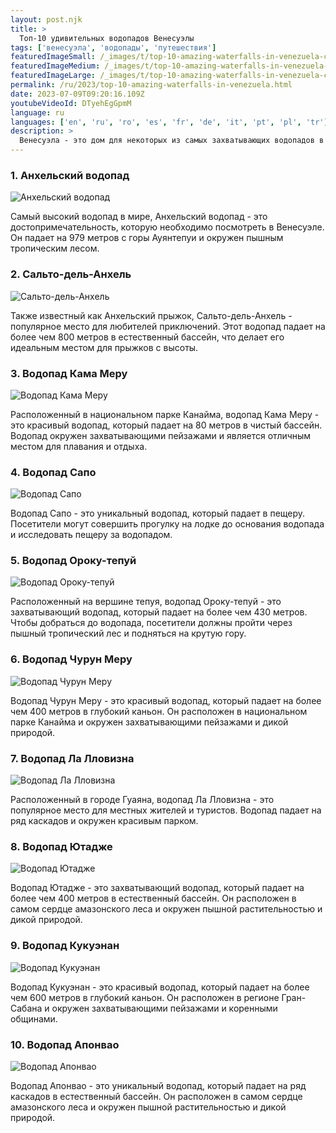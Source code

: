 ```yaml
---
layout: post.njk
title: >
  Топ-10 удивительных водопадов Венесуэлы
tags: ['венесуэла', 'водопады', 'путешествия']
featuredImageSmall: /_images/t/top-10-amazing-waterfalls-in-venezuela-cover-ru-small.webp
featuredImageMedium: /_images/t/top-10-amazing-waterfalls-in-venezuela-cover-ru-medium.webp
featuredImageLarge: /_images/t/top-10-amazing-waterfalls-in-venezuela-cover-ru-large.webp
permalink: /ru/2023/top-10-amazing-waterfalls-in-venezuela.html
date: 2023-07-09T09:20:16.109Z
youtubeVideoId: DTyehEgGpmM
language: ru
languages: ['en', 'ru', 'ro', 'es', 'fr', 'de', 'it', 'pt', 'pl', 'tr']
description: >
  Венесуэла - это дом для некоторых из самых захватывающих водопадов в мире. От самого высокого водопада до самого длинного непрерывного падения, вот топ-10 удивительных водопадов Венесуэлы, которые стоит посетить.
---
```


### 1. Анхельский водопад

![Анхельский водопад](/_images/c/c2c822ec04d621b09a6f5da051b88acd-medium.webp)

Самый высокий водопад в мире, Анхельский водопад - это достопримечательность, которую необходимо посмотреть в Венесуэле. Он падает на 979 метров с горы Ауянтепуи и окружен пышным тропическим лесом.

### 2. Сальто-дель-Анхель

![Сальто-дель-Анхель](/_images/0/07cc360926fd25ae2d2bdbf2707dcc95-medium.webp)

Также известный как Анхельский прыжок, Сальто-дель-Анхель - популярное место для любителей приключений. Этот водопад падает на более чем 800 метров в естественный бассейн, что делает его идеальным местом для прыжков с высоты.

### 3. Водопад Кама Меру

![Водопад Кама Меру](/_images/6/6c73bcea4d6357e077378c2336042461-medium.webp)

Расположенный в национальном парке Канайма, водопад Кама Меру - это красивый водопад, который падает на 80 метров в чистый бассейн. Водопад окружен захватывающими пейзажами и является отличным местом для плавания и отдыха.

### 4. Водопад Сапо

![Водопад Сапо](/_images/0/065bd62b126eb9ee8a6114a0b2d3a4d1-medium.webp)

Водопад Сапо - это уникальный водопад, который падает в пещеру. Посетители могут совершить прогулку на лодке до основания водопада и исследовать пещеру за водопадом.

### 5. Водопад Ороку-тепуй

![Водопад Ороку-тепуй](/_images/c/c2c822ec04d621b09a6f5da051b88acd-medium.webp)

Расположенный на вершине тепуя, водопад Ороку-тепуй - это захватывающий водопад, который падает на более чем 430 метров. Чтобы добраться до водопада, посетители должны пройти через пышный тропический лес и подняться на крутую гору.

### 6. Водопад Чурун Меру

![Водопад Чурун Меру](/_images/c/c2c822ec04d621b09a6f5da051b88acd-medium.webp)

Водопад Чурун Меру - это красивый водопад, который падает на более чем 400 метров в глубокий каньон. Он расположен в национальном парке Канайма и окружен захватывающими пейзажами и дикой природой.

### 7. Водопад Ла Лловизна

![Водопад Ла Лловизна](/_images/9/930fe5f820c22dd7ab71a8ba78f406a4-medium.webp)

Расположенный в городе Гуаяна, водопад Ла Лловизна - это популярное место для местных жителей и туристов. Водопад падает на ряд каскадов и окружен красивым парком.

### 8. Водопад Ютадже

![Водопад Ютадже](/_images/8/8e070a4fadf73af354c6388ce86a12e7-medium.webp)

Водопад Ютадже - это захватывающий водопад, который падает на более чем 400 метров в естественный бассейн. Он расположен в самом сердце амазонского леса и окружен пышной растительностью и дикой природой.

### 9. Водопад Кукуэнан

![Водопад Кукуэнан](/_images/8/8d3cc29e9ddd171b74f63210ecca3766-medium.webp)

Водопад Кукуэнан - это красивый водопад, который падает на более чем 600 метров в глубокий каньон. Он расположен в регионе Гран-Сабана и окружен захватывающими пейзажами и коренными общинами.

### 10. Водопад Апонвао

![Водопад Апонвао](/_images/e/e46efd41a87ccb5a03977669c90f2cf3-medium.webp)

Водопад Апонвао - это уникальный водопад, который падает на ряд каскадов в естественный бассейн. Он расположен в самом сердце амазонского леса и окружен пышной растительностью и дикой природой.

